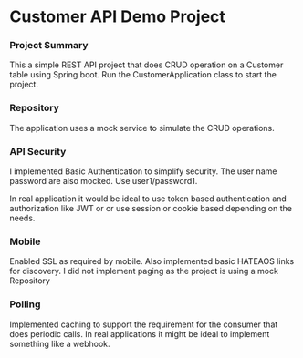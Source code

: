 # Customer API Demo Project

### Project Summary
This a simple REST API project that does CRUD operation on a Customer table using Spring boot.
Run the CustomerApplication class to start the project.

### Repository
The application uses a mock service to simulate the CRUD operations.

### API Security
I implemented Basic Authentication to simplify security. The user name password are also mocked. Use user1/password1.

In real application it would be ideal to use token based authentication and authorization like JWT or or use session or cookie based depending on the needs.

### Mobile
Enabled SSL as required by mobile. Also implemented basic HATEAOS links for discovery.
I did not implement paging as the project is using a mock Repository


### Polling
Implemented caching to support the requirement for the consumer that does periodic calls.
In real applications it might be ideal to implement something like a webhook.

